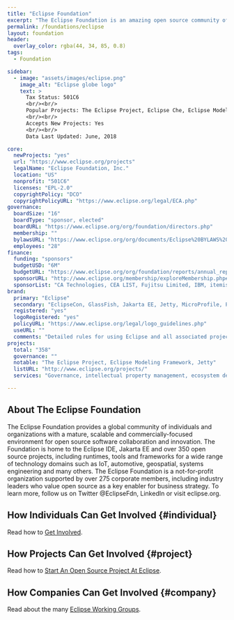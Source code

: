 ```yaml
---
title: "Eclipse Foundation"
excerpt: "The Eclipse Foundation is an amazing open source community of runtimes, tools and frameworks, IoT, automotive, geospatial, systems engineering, and many other technology domains."
permalink: /foundations/eclipse
layout: foundation
header:
  overlay_color: rgba(44, 34, 85, 0.8)
tags:
  - Foundation

sidebar:
  - image: "assets/images/eclipse.png"
    image_alt: "Eclipse globe logo"
    text: >
      Tax Status: 501C6  
      <br/><br/>
      Popular Projects: The Eclipse Project, Eclipse Che, Eclipse Modeling Framework, Eclipse Jetty, Eclipse GlassFish, EE4J, Eclipse OpenJ9, Eclipse Vert.x, Eclipse Paho
      <br/><br/>
      Accepts New Projects: Yes  
      <br/><br/>
      Data Last Updated: June, 2018

core:
  newProjects: "yes"
  url: "https://www.eclipse.org/projects"
  legalName: "Eclipse Foundation, Inc."
  location: "US"
  nonprofit: "501C6"
  licenses: "EPL-2.0"
  copyrightPolicy: "DCO"
  copyrightPolicyURL: "https://www.eclipse.org/legal/ECA.php"
governance:
  boardSize: "16"
  boardType: "sponsor, elected"
  boardURL: "https://www.eclipse.org/org/foundation/directors.php"
  membership: ""
  bylawsURL: "https://www.eclipse.org/org/documents/Eclipse%20BYLAWS%202011_08_15%20Final.pdf"
  employees: "28"
finance:
  funding: "sponsors"
  budgetUSD: "6M"
  budgetURL: "https://www.eclipse.org/org/foundation/reports/annual_report.php"
  sponsorURL: "http://www.eclipse.org/membership/exploreMembership.php#tab-strategic"
  sponsorList: "CA Technologies, CEA LIST, Fujitsu Limited, IBM, itemis AG, OBEO, Oracle, Payara Services Limited, Redhat, Bosch, SAP, Tomitribe"
brand:
  primary: "Eclipse"
  secondary: "EclipseCon, GlassFish, Jakarta EE, Jetty, MicroProfile, PolarSys"
  registered: "yes"
  logoRegistered: "yes"
  policyURL: "https://www.eclipse.org/legal/logo_guidelines.php"
  useURL: ""
  comments: "Detailed rules for using Eclipse and all associated project trademarks."
projects:
  total: "358"
  governance: ""
  notable: "The Eclipse Project, Eclipse Modeling Framework, Jetty"
  listURL: "http://www.eclipse.org/projects/"
  services: "Governance, intellectual property management, ecosystem development, builds, and IT infrastructure."

---
```


## About The Eclipse Foundation

The Eclipse Foundation provides a global community of individuals and organizations with a mature, scalable and commercially-focused environment for open source software collaboration and innovation. The Foundation is home to the Eclipse IDE, Jakarta EE and over 350 open source projects, including runtimes, tools and frameworks for a wide range of technology domains such as IoT, automotive, geospatial, systems engineering and many others. The Eclipse Foundation is a not-for-profit organization supported by over 275 corporate members, including industry leaders who value open source as a key enabler for business strategy. To learn more, follow us on Twitter @EclipseFdn, LinkedIn or visit eclipse.org.

## How Individuals Can Get Involved {#individual}

Read how to [Get Involved](https://www.eclipse.org/contribute/).

## How Projects Can Get Involved {#project}

Read how to [Start An Open Source Project At Eclipse](https://www.eclipse.org/projects/handbook/#starting).

## How Companies Can Get Involved {#company}

Read about the many [Eclipse Working Groups](https://www.eclipse.org/org/workinggroups/).
